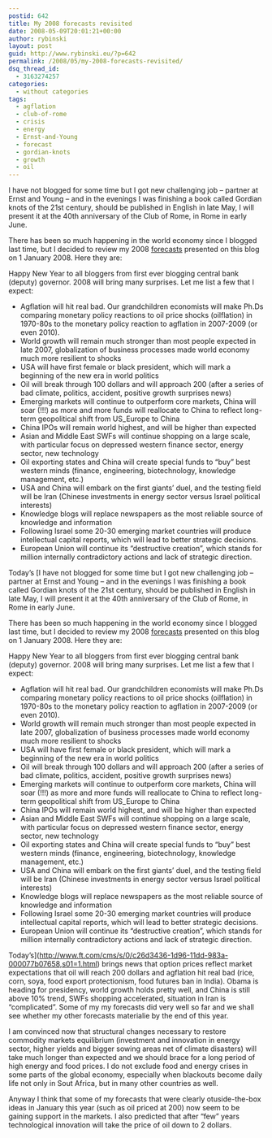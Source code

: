 ```yaml
---
postid: 642
title: My 2008 forecasts revisited
date: 2008-05-09T20:01:21+00:00
author: rybinski
layout: post
guid: http://www.rybinski.eu/?p=642
permalink: /2008/05/my-2008-forecasts-revisited/
dsq_thread_id:
  - 3163274257
categories:
  - without categories
tags:
  - agflation
  - club-of-rome
  - crisis
  - energy
  - Ernst-and-Young
  - forecast
  - gordian-knots
  - growth
  - oil
---
```

I have not blogged for some time but I got new challenging job – partner at Ernst and Young – and in the evenings I was finishing a book called Gordian knots of the 21st century, should be published in English in late May, I will present it at the 40th anniversary of the Club of Rome, in Rome in early June.

There has been so much happening in the world economy since I blogged last time, but I decided to review my 2008 [forecasts](http://www.rybinski.eu/?p=555&amp;language=en) presented on this blog on 1 January 2008. Here they are:

<!--more-->

Happy New Year to all bloggers from first ever blogging central bank (deputy) governor. 2008 will bring many surprises. Let me list a few that I expect:

  * Agflation will hit real bad. Our grandchildren economists will make Ph.Ds comparing monetary policy reactions to oil price shocks (oilflation) in 1970-80s to the monetary policy reaction to agflation in 2007-2009 (or even 2010).
  * World growth will remain much stronger than most people expected in late 2007, globalization of business processes made world economy much more resilient to shocks
  * USA will have first female or black president, which will mark a beginning of the new era in world politics
  * Oil will break through 100 dollars and will approach 200 (after a series of bad climate, politics, accident, positive growth surprises news)
  * Emerging markets will continue to outperform core markets, China will soar (!!!) as more and more funds will reallocate to China to reflect long-term geopolitical shift from US_Europe to China
  * China IPOs will remain world highest, and will be higher than expected
  * Asian and Middle East SWFs will continue shopping on a large scale, with particular focus on depressed western finance sector, energy sector, new technology
  * Oil exporting states and China will create special funds to “buy” best western minds (finance, engineering, biotechnology, knowledge management, etc.)
  * USA and China will embark on the first giants’ duel, and the testing field will be Iran (Chinese investments in energy sector versus Israel political interests)
  * Knowledge blogs will replace newspapers as the most reliable source of knowledge and information
  * Following Israel some 20-30 emerging market countries will produce intellectual capital reports, which will lead to better strategic decisions.
  * European Union will continue its “destructive creation”, which stands for million internally contradictory actions and lack of strategic direction.

Today’s [I have not blogged for some time but I got new challenging job – partner at Ernst and Young – and in the evenings I was finishing a book called Gordian knots of the 21st century, should be published in English in late May, I will present it at the 40th anniversary of the Club of Rome, in Rome in early June.

There has been so much happening in the world economy since I blogged last time, but I decided to review my 2008 [forecasts](http://www.rybinski.eu/?p=555&amp;language=en) presented on this blog on 1 January 2008. Here they are:

<!--more-->

Happy New Year to all bloggers from first ever blogging central bank (deputy) governor. 2008 will bring many surprises. Let me list a few that I expect:

  * Agflation will hit real bad. Our grandchildren economists will make Ph.Ds comparing monetary policy reactions to oil price shocks (oilflation) in 1970-80s to the monetary policy reaction to agflation in 2007-2009 (or even 2010).
  * World growth will remain much stronger than most people expected in late 2007, globalization of business processes made world economy much more resilient to shocks
  * USA will have first female or black president, which will mark a beginning of the new era in world politics
  * Oil will break through 100 dollars and will approach 200 (after a series of bad climate, politics, accident, positive growth surprises news)
  * Emerging markets will continue to outperform core markets, China will soar (!!!) as more and more funds will reallocate to China to reflect long-term geopolitical shift from US_Europe to China
  * China IPOs will remain world highest, and will be higher than expected
  * Asian and Middle East SWFs will continue shopping on a large scale, with particular focus on depressed western finance sector, energy sector, new technology
  * Oil exporting states and China will create special funds to “buy” best western minds (finance, engineering, biotechnology, knowledge management, etc.)
  * USA and China will embark on the first giants’ duel, and the testing field will be Iran (Chinese investments in energy sector versus Israel political interests)
  * Knowledge blogs will replace newspapers as the most reliable source of knowledge and information
  * Following Israel some 20-30 emerging market countries will produce intellectual capital reports, which will lead to better strategic decisions.
  * European Union will continue its “destructive creation”, which stands for million internally contradictory actions and lack of strategic direction.

Today’s](http://www.ft.com/cms/s/0/c26d3436-1d96-11dd-983a-000077b07658,s01=1.html) brings news that option prices reflect market expectations that oil will reach 200 dollars and agflation hit real bad (rice, corn, soya, food export protectionism, food futures ban in India). Obama is heading for presidency, world growth holds pretty well, and China is still above 10% trend, SWFs shopping accelerated, situation in Iran is “complicated”. Some of my my forecasts did very well so far and we shall see whether my other forecasts materialie by the end of this year.

I am convinced now that structural changes necessary to restore commodity markets equilibrium (investment and innovation in energy sector, higher yields and bigger sowing areas net of climate disasters) will take much longer than expected and we should brace for a long period of high energy and food prices. I do not exclude food and energy crises in some parts of the global economy, especially when blackouts become daily life not only in Sout Africa, but in many other countries as well.

Anyway I think that some of my forecasts that were clearly otuside-the-box ideas in January this year (such as oil priced at 200) now seem to be gaining support in the markets. I also predicted that after “few” years technological innovation will take the price of oil down to 2 dollars.
